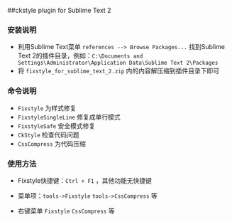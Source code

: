 ##ckstyle plugin for Sublime Text 2

### 安装说明
* 利用Sublime Text菜单 `references --> Browse Packages...` 找到Sublime Text 2的插件目录，例如：`C:\Documents and Settings\Administrator\Application Data\Sublime Text 2\Packages`
* 将 `fixstyle_for_sublime_text_2.zip` 内的内容解压缩到插件目录下即可

### 命令说明

* `Fixstyle` 为样式修复
* `FixstyleSingleLine` 修复成单行模式
* `FixstyleSafe` 安全模式修复
* `CkStyle` 检查代码问题
* `CssCompress` 为代码压缩

### 使用方法

* Fixstyle快捷键：`Ctrl + F1` ，其他功能无快捷键

* 菜单项：`tools->Fixstyle`   `tools->CssCompress` 等

* 右键菜单 `Fixstyle`  `CssCompress`  等
